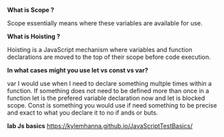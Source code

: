 
**What is Scope ?**

Scope essentially means where these variables are available for use.


**What is Hoisting ?**

Hoisting is a JavaScript mechanism where variables and function declarations are moved to the top of their scope before code execution.

**In what cases might you use let vs const vs var?**

var I would use when I need to declare something multple times within a function. If something does not need to be defined more than once in a function let is the prefered variable declaration now and let is blocked scope. Const is something you would use if need something to be precise and exact to what you declare it to no if ands or buts. 

**lab Js basics**
https://kylemhanna.github.io/JavaScriptTestBasics/